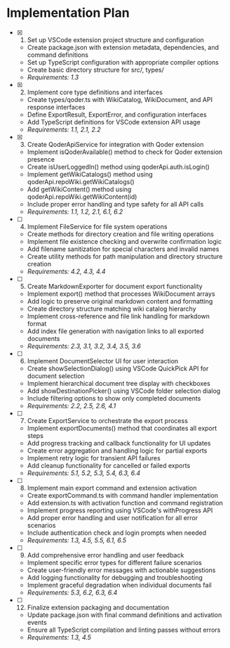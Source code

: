 # Implementation Plan

- [x] 1. Set up VSCode extension project structure and configuration

  - Create package.json with extension metadata, dependencies, and command definitions
  - Set up TypeScript configuration with appropriate compiler options
  - Create basic directory structure for src/, types/
  - _Requirements: 1.3_

- [x] 2. Implement core type definitions and interfaces

  - Create types/qoder.ts with WikiCatalog, WikiDocument, and API response interfaces
  - Define ExportResult, ExportError, and configuration interfaces
  - Add TypeScript definitions for VSCode extension API usage
  - _Requirements: 1.1, 2.1, 2.2_

- [x] 3. Create QoderApiService for integration with Qoder extension

  - Implement isQoderAvailable() method to check for Qoder extension presence
  - Create isUserLoggedIn() method using qoderApi.auth.isLogin()
  - Implement getWikiCatalogs() method using qoderApi.repoWiki.getWikiCatalogs()
  - Add getWikiContent() method using qoderApi.repoWiki.getWikiContent(id)
  - Include proper error handling and type safety for all API calls
  - _Requirements: 1.1, 1.2, 2.1, 6.1, 6.2_

- [ ] 4. Implement FileService for file system operations

  - Create methods for directory creation and file writing operations
  - Implement file existence checking and overwrite confirmation logic
  - Add filename sanitization for special characters and invalid names
  - Create utility methods for path manipulation and directory structure creation
  - _Requirements: 4.2, 4.3, 4.4_

- [ ] 5. Create MarkdownExporter for document export functionality

  - Implement export() method that processes WikiDocument arrays
  - Add logic to preserve original markdown content and formatting
  - Create directory structure matching wiki catalog hierarchy
  - Implement cross-reference and file link handling for markdown format
  - Add index file generation with navigation links to all exported documents
  - _Requirements: 2.3, 3.1, 3.2, 3.4, 3.5, 3.6_

- [ ] 6. Implement DocumentSelector UI for user interaction

  - Create showSelectionDialog() using VSCode QuickPick API for document selection
  - Implement hierarchical document tree display with checkboxes
  - Add showDestinationPicker() using VSCode folder selection dialog
  - Include filtering options to show only completed documents
  - _Requirements: 2.2, 2.5, 2.6, 4.1_

- [ ] 7. Create ExportService to orchestrate the export process

  - Implement exportDocuments() method that coordinates all export steps
  - Add progress tracking and callback functionality for UI updates
  - Create error aggregation and handling logic for partial exports
  - Implement retry logic for transient API failures
  - Add cleanup functionality for cancelled or failed exports
  - _Requirements: 5.1, 5.2, 5.3, 5.4, 6.3, 6.4_

- [ ] 8. Implement main export command and extension activation

  - Create exportCommand.ts with command handler implementation
  - Add extension.ts with activation function and command registration
  - Implement progress reporting using VSCode's withProgress API
  - Add proper error handling and user notification for all error scenarios
  - Include authentication check and login prompts when needed
  - _Requirements: 1.3, 4.5, 5.5, 6.1, 6.5_

- [ ] 9. Add comprehensive error handling and user feedback

  - Implement specific error types for different failure scenarios
  - Create user-friendly error messages with actionable suggestions
  - Add logging functionality for debugging and troubleshooting
  - Implement graceful degradation when individual documents fail
  - _Requirements: 5.3, 6.2, 6.3, 6.4_

- [ ] 12. Finalize extension packaging and documentation
  - Update package.json with final command definitions and activation events
  - Ensure all TypeScript compilation and linting passes without errors
  - _Requirements: 1.3, 4.5_
